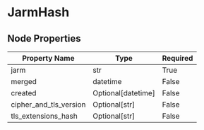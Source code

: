 # JarmHash

## Node Properties

| Property Name | Type | Required |
| ------------- | ---- | -------- |
| jarm | str | True |
| merged | datetime | False |
| created | Optional[datetime] | False |
| cipher_and_tls_version | Optional[str] | False |
| tls_extensions_hash | Optional[str] | False |
